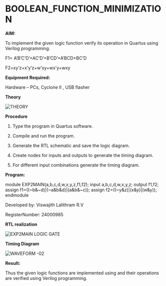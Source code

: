 # BOOLEAN_FUNCTION_MINIMIZATION

**AIM:**

To implement the given logic function verify its operation in Quartus using Verilog programming.

F1= A’B’C’D’+AC’D’+B’CD’+A’BCD+BC’D 

F2=xy’z+x’y’z+w’xy+wx’y+wxy

**Equipment Required:**

Hardware – PCs, Cyclone II , USB flasher

**Theory**

![THEORY](https://github.com/user-attachments/assets/0a18ccc3-89bb-4563-a121-35e9939fc905)



**Procedure**

1.	Type the program in Quartus software.

2.	Compile and run the program.

3.	Generate the RTL schematic and save the logic diagram.

4.	Create nodes for inputs and outputs to generate the timing diagram.

5.	For different input combinations generate the timing diagram.


**Program:**

module EXP2MAIN(a,b,c,d,w,x,y,z,f1,f2);
input a,b,c,d,w,x,y,z;
output f1,f2;
assign f1=((~b&~d)|(~a&b&d)|(a&b&~c));
assign f2=((~y&z)|(x&y)|(w&y));
endmodule


Developed by: Viswajith Lalithram R.V

RegisterNumber: 24000985


**RTL realization**

![EXP2MAIN LOGIC GATE](https://github.com/user-attachments/assets/56b6c6b3-eeac-409f-8b91-05dfcfd4dfc4)

**Timing Diagram**


![WAVEFORM -02](https://github.com/user-attachments/assets/e94ab547-59a7-4fd3-9078-e6b1682b5cee)


**Result:**

Thus the given logic functions are implemented using and their operations are verified using Verilog programming.

